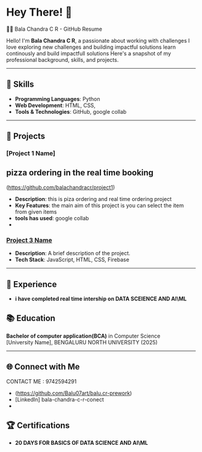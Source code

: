 # Hey There! 🫳

 🧑‍💻 Bala Chandra C R - GitHub Resume

Hello! I'm **Bala Chandra C R**, a passionate about working with challenges  I love exploring new challenges and building impactful solutions learn continously and build impactfull solutions Here's a snapshot of my professional background, skills, and projects.

---

## 🔑 Skills

- **Programming Languages**: Python
- **Web Development**:  HTML, CSS,
- **Tools & Technologies**:  GitHub, google collab

---

## 🚀 Projects

### [Project 1 Name] 
## pizza ordering in the real time booking 
(https://github.com/balachandracr/project1)
- **Description**: this is piza ordering and real time ordering project 
- **Key Features**: the main aim of this project is you can select the item from given items
- **tools has used**: google collab
- 
### [Project 3 Name](https://github.com/balachandracr/project3)
- **Description**: A brief description of the project.
- **Tech Stack**: JavaScript, HTML, CSS, Firebase

---

## 💼 Experience

- **i have completed real time intership on DATA SCEIENCE AND AI\ML**

## 📚 Education

**Bachelor of computer application(BCA)** in Computer Science  
[University Name], BENGALURU NORTH UNIVERSITY (2025)

---

## 🌐 Connect with Me

 CONTACT ME : 9742594291
- (https://github.com/Balu07art/balu.cr-prework)
- [LinkedIn] bala-chandra-c-r-conect
- 
## 🏆 Certifications

- **20 DAYS FOR BASICS OF DATA SCIENCE AND AI\ML**

